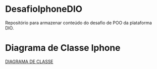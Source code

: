 # DesafioIphoneDIO
Repositório para armazenar conteúdo do desafio de POO da plataforma DIO.

<h1>Diagrama de Classe Iphone</h1>

[DIAGRAMA DE CLASSE](diagrama.png)

